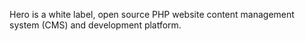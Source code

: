 Hero is a white label, open source PHP website content management system (CMS) and development platform. 
